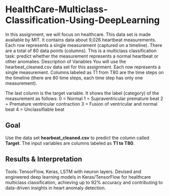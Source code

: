 
# HealthCare-Multiclass-Classification-Using-DeepLearning

In this assignment, we will focus on healthcare. This data set is made available by MIT. It contains data about 9,026 heartbeat measurements. Each row represents a single measurement (captured on a timeline). There are a total of 80 data points (columns). This is a multiclass classification task: predict whether the measurement represents a normal heartbeat or other anomalies.
Description of Variables
You will use the hearbeat_cleaned.csv data set for this assignment. Each row represents a single measurement. Columns labeled as T1 from T80 are the time steps on the timeline (there are 80 time steps, each time step has only one measurement).

The last column is the target variable. It shows the label (category) of the measurement as follows:
0 = Normal
1 = Supraventricular premature beat
2 = Premature ventricular contraction
3 = Fusion of ventricular and normal beat
4 = Unclassifiable beat
## Goal

Use the data set **hearbeat_cleaned.csv** to predict the column called **Target**. The input variables are columns labeled as **T1 to T80**. 

## Results & Interpretation 

Tools: TensorFlow, Keras, LSTM with neuron layers.
Devised and engineered deep learning models in Keras/TensorFlow for healthcare multiclass classification, achieving up to 92% 
accuracy and contributing to data-driven insights in heart anomaly detection.
